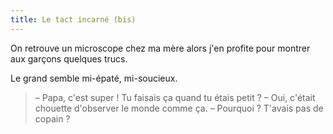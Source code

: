 ```yaml
---
title: Le tact incarné (bis)
---
```


On retrouve un microscope chez ma mère alors j'en profite pour montrer aux garçons quelques trucs.

<!-- more -->

Le grand semble mi-épaté, mi-soucieux.

> – Papa, c'est super ! Tu faisais ça quand tu étais petit ?
> – Oui, c'était chouette d'observer le monde comme ça.
> – Pourquoi ? T'avais pas de copain ?